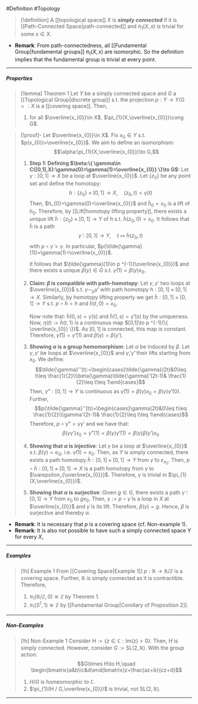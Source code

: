 #Definition #Topology 

> [!definition]
> A [[topological space]] $X$ is ***simply connected*** if it is [[Path-Connected Space|path-connected]] and $\pi_{1}(X,x)$ is trivial for some $x\in X$. 
- **Remark**: From path-connectedness, all [[Fundamental Group|fundamental groups]] $\pi_{1}(X,x)$ are isomorphic. So the definition implies that the fundamental group is trivial at every point.
---
##### Properties
> [!lemma] Theorem 1
> Let $Y$ be a simply connected space and $G$ a [[Topological Group|discrete group]] s.t. the projection $p:Y\to Y /G=:X$ is a [[covering space]]. Then,
> 1. for all $\overline{x_{0}}\in X$, $\pi_{1}(X,\overline{x_{0}})\cong G$.

> [!proof]-
> Let $\overline{x_{0}}\in X$. Fix $x_{0}\in Y$ s.t. $p(x_{0})=\overline{x_{0}}$. We aim to define an isomorphism: $$\alpha:\pi_{1}(X,\overline{x_{0}})\to G,$$
> 1. **Step 1: Defining $\beta:\{ \gamma\in C([0,1],X):\gamma(0)=\gamma(1)=\overline{x_{0}} \}\to G$:**
>    Let $\gamma:[0,1]\to X$ be a loop at $\overline{x_{0}}$. Let $\{ z_{0} \}$ be any point set and define the homotopy: $$h:\{ z_{0} \}\times[0,1]\to X,\quad (z_{0},t)=\gamma(t)$$Then, $h_{0}=\gamma(0)=\overline{x_{0}}$ and $\tilde{h}_{0}=x_{0}$ is a lift of $h_{0}$. Therefore, by [[Lift|homotopy lifting property]], there exists a unique lift $\tilde{h}:\{ z_{0} \}\times[0,1]\to Y$ of $h$ s.t. $\tilde{h}(z_{0},0)=x_{0}$. It follows that $\tilde{h}$ is a path $$\tilde{\gamma}:[0,1]\to Y,\quad t\mapsto \tilde{h}(z_{0},t)$$with $p\circ\tilde{\gamma}=\gamma$. In particular, $p(\tilde{\gamma}(1))=\gamma(1)=\overline{x_{0}}$. 
>    
>    It follows that $\tilde{\gamma}(1)\in p ^{-1}(\overline{x_{0}})$ and there exists a unique $\beta(\gamma)\in G$ s.t. $\tilde{\gamma}(1)=\beta(\gamma)x_{0}$.
> 2. **Claim: $\beta$ is compatible with path-homotopy**:
>    Let $\gamma,\gamma'$ two loops at $\overline{x_{0}}$ s.t. $\gamma \sim_{p} \gamma'$ with path homotopy $h:[0,1]\times[0,1]\to X$. Similarly, by homotopy lifting property we get $\tilde{h}:[0,1]\times[0,1]\to Y$ s.t. $p\circ\tilde{h}=h$ and $\tilde{h}(t,0)=x_{0}$.
>    
>    Now note that: $\tilde{h}(0,s)=\tilde{\gamma}(s)$ and $\tilde{h}(1,s)=\tilde{\gamma}'(s)$ by the uniqueness. Now, $\eta(t):=\tilde{h}(t,1)$ is a continuous map $[0,1]\to p ^{-1}(\{ \overline{x_{0}} \})$. As $[0,1]$ is connected, this map is constant. Therefore, $\tilde{\gamma}(1)=\tilde{\gamma}'(1)$ and $\beta(\gamma)=\beta(\gamma')$. 
> 3. **Showing $\alpha$ is a group homomorphism**:
>    Let $\alpha$ be induced by $\beta$. Let $\gamma,\gamma'$ be loops at $\overline{x_{0}}$ and $\tilde{\gamma},\tilde{\gamma}'$ their lifts starting from $x_{0}$. We define: $$\tilde{\gamma}''(t):=\begin{cases}\tilde{\gamma}(2t)&0\leq t\leq \frac{1}{2}\\\beta(\gamma)\tilde{\gamma}'(2t-1)& \frac{1}{2}\leq t\leq 1\end{cases}$$Then, $\tilde{\gamma}'':[0,1]\to Y$ is continuous as $\tilde{\gamma}(1)=\beta(\gamma)x_{0}=\beta(\gamma)\tilde{\gamma}'(0)$. Further, $$p(\tilde{\gamma}''(t))=\begin{cases}\gamma(2t)&0\leq t\leq \frac{1}{2}\\\gamma'(2t-1)& \frac{1}{2}\leq t\leq 1\end{cases}$$Therefore, $p\circ\tilde{\gamma}''=\gamma\gamma'$ and we have that: $$\beta(\gamma\gamma')x_{0}=\tilde{\gamma}''(1)=\beta(\gamma)\tilde{\gamma}'(1)=\beta(\gamma)\beta(\gamma')x_{0}$$
> 4. **Showing that $\alpha$ is injective**:
> 	Let $\gamma$ be a loop at $\overline{x_{0}}$ s.t. $\beta(\gamma)=e_{G}$, i.e. $\tilde{\gamma}(1)=x_{0}$. Then, as $Y$ is simply connected, there exists a path homotopy $\tilde{h}:[0,1]\times[0,1]\to Y$ from $\tilde{\gamma}$ to $\varepsilon_{x_{0}}$. Then, $p\circ \tilde{h}:[0,1]\times[0,1]\to X$ is a path homotopy from $\gamma$ to $\varepsilon_{\overline{x_{0}}}$. Therefore, $\gamma$ is trivial in $\pi_{1}(X,\overline{x_{0}})$.
> 5. **Showing that $\alpha$ is surjective**:
>    Given $g\in G$, there exists a path $\tilde{\gamma}:[0,1]\to Y$ from $x_{0}$ to $gx_{0}$. Then, $\gamma:=p\circ\tilde{\gamma}$ is a loop in $X$ at $\overline{x_{0}}$ and $\tilde{\gamma}$ is its lift. Therefore, $\beta(\gamma)=g$. Hence, $\beta$ is surjective and thereby $\alpha$.
>    
- **Remark**: It is necessary that $p$ is a covering space (cf. Non-example 1).
- **Remark**: It is also not possible to have such a simply connected space $Y$ for every $X$, 
---
##### Examples
> [!h] Example 1
> From [[Covering Space|Example 1]] $p:\mathbb{R}\to \mathbb{R} /\mathbb{Z}$ is a covering space. Further, $\mathbb{R}$ is simply connected as it is contractible. Therefore, 
> 1. $\pi_{1}(\mathbb{R} / \mathbb{Z},0)\cong \mathbb{Z}$ by Theorem 1.
> 2. $\pi_{1}(S^1, 1)\cong \mathbb{Z}$ by [[Fundamental Group|Corollary of Proposition 2]].
---
##### Non-Examples
> [!h] Non-Example 1
> Consider $H:=\{ z\in \mathbb{C}:\text{Im(z)}>0 \}$. Then, $H$ is simply connected. However, consider $G:=\text{SL}(2,\mathbb{R})$. With the group action: $$G\times H\to H,\quad \begin{bmatrix}a&b\\c&d\end{bmatrix}z=\frac{az+b}{cz+d}$$
> 1. $H /G$ is homeomorphic to $\mathbb{C}$.
> 2. $\pi_{1}(H / G,\overline{x_{0}})$ is trivial, not $\text{SL}(2,\mathbb{R})$.
---
